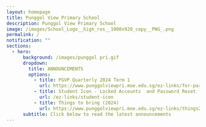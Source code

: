 ```yaml
---
layout: homepage
title: Punggol View Primary School
description: Punggol View Primary School
image: /images/School_Logo__high_res__1000x920_copy__PNG_.png
permalink: /
notification: ""
sections:
  - hero:
      background: /images/punggol pri.gif
      dropdown:
        title: ANNOUNCEMENTS
        options:
          - title: PGVP Quarterly 2024 Term 1
            url: https://www.punggolviewpri.moe.edu.sg/ez-links/for-parents/letters/
          - title: Student Icon - Locked Accounts  and Password Reset
            url: /ez-links/student-icon
          - title: Things to bring (2024)
            url: https://www.punggolviewpri.moe.edu.sg/ez-links/things2024/
      subtitle: Click below to read the latest announcements
---
```


